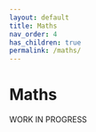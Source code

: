 ```yaml
---
layout: default
title: Maths
nav_order: 4
has_children: true
permalink: /maths/
---
```


# Maths
WORK IN PROGRESS
